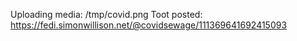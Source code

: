 Uploading media: /tmp/covid.png
Toot posted: https://fedi.simonwillison.net/@covidsewage/111369641692415093

